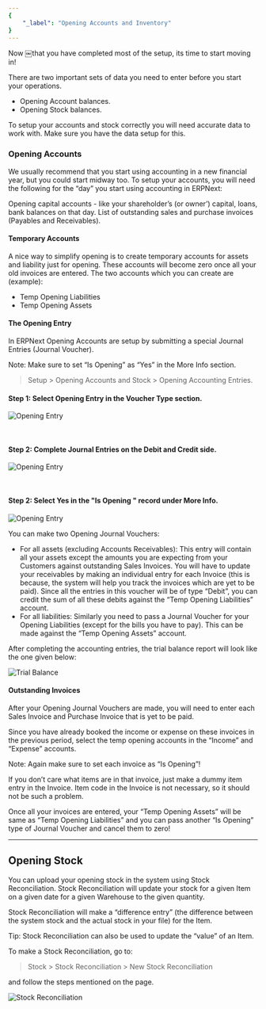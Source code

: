 ```yaml
---
{
	"_label": "Opening Accounts and Inventory"
}
---
```

Now ￼that you have completed most of the setup, its time to start moving in!

There are two important sets of data you need to enter before you start your operations.

- Opening Account balances.
- Opening Stock balances.

To setup your accounts and stock correctly you will need accurate data to work with. Make sure you have the data setup for this.

### Opening Accounts

We usually recommend that you start using accounting in a new financial year, but you could start midway too. To setup your accounts, you will need the following for the “day” you start using accounting in ERPNext:

Opening capital accounts - like your shareholder’s (or owner’) capital, loans, bank balances on that day.
List of outstanding sales and purchase invoices (Payables and Receivables).

#### Temporary Accounts

A nice way to simplify opening is to create temporary accounts for assets and liability just for opening. These accounts will become zero once all your old invoices are entered. The two accounts which you can create are (example):

- Temp Opening Liabilities
- Temp Opening Assets

#### The Opening Entry

In ERPNext Opening Accounts are setup by submitting a special Journal Entries (Journal Voucher).

Note: Make sure to set “Is Opening” as “Yes” in the More Info section.


> Setup > Opening Accounts and Stock > Opening Accounting Entries.



#### Step 1: Select Opening Entry in the Voucher Type section.

![Opening Entry](img/opening-entry.png)

<br>

#### Step 2: Complete Journal Entries on the Debit and Credit side. 


![Opening Entry](img/opening-entry-1.png)

<br>


#### Step 2: Select Yes in the "Is Opening " record under More Info.


![Opening Entry](img/opening-entry-2.png)



You can make two Opening Journal Vouchers:

- For all assets (excluding Accounts Receivables): This entry will contain all your assets except the amounts you are expecting from your Customers against outstanding Sales Invoices. You will have to update your receivables by making an individual entry for each Invoice (this is because, the system will help you track the invoices which are yet to be paid). Since all the entries in this voucher will be of type “Debit”, you can credit the sum of all these debits against the “Temp Opening Liabilities” account.
- For all liabilities: Similarly you need to pass a Journal Voucher for your Opening Liabilities (except for the bills you have to pay). This can be made against the “Temp Opening Assets” account.

After completing the accounting entries, the trial balance report will look like the one given below:


![Trial Balance](img/trial-balance-1.png)



#### Outstanding Invoices

After your Opening Journal Vouchers are made, you will need to enter each Sales Invoice and Purchase Invoice that is yet to be paid. 

Since you have already booked the income or expense on these invoices in the previous period, select the temp opening accounts in the “Income” and “Expense” accounts.

Note: Again make sure to set each invoice as “Is Opening”!

If you don’t care what items are in that invoice, just make a dummy item entry in the Invoice. Item code in the Invoice is not necessary, so it should not be such a problem.

Once all your invoices are entered, your “Temp Opening Assets” will be same as “Temp Opening Liabilities” and you can pass another “Is Opening” type of Journal Voucher and cancel them to zero!

---

## Opening Stock

You can upload your opening stock in the system using Stock Reconciliation. Stock Reconciliation will update your stock for a given Item on a given date for a given Warehouse to the given quantity.

Stock Reconciliation will make a “difference entry” (the difference between the system stock and the actual stock in your file) for the Item.

Tip: Stock Reconciliation can also be used to update the “value” of an Item.

To make a Stock Reconciliation, go to:

> Stock > Stock Reconciliation > New Stock Reconciliation

and follow the steps mentioned on the page.


![Stock Reconciliation](img/stock-reconciliation1.png)
